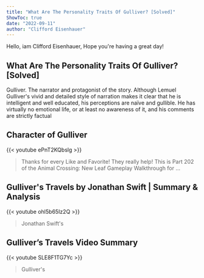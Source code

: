 ```yaml
---
title: "What Are The Personality Traits Of Gulliver? [Solved]"
ShowToc: true 
date: "2022-09-11"
author: "Clifford Eisenhauer" 
---
```


Hello, iam Clifford Eisenhauer, Hope you're having a great day!
## What Are The Personality Traits Of Gulliver? [Solved]
Gulliver. The narrator and protagonist of the story. Although Lemuel Gulliver's vivid and detailed style of narration makes it clear that he is intelligent and well educated, his perceptions are naïve and gullible. He has virtually no emotional life, or at least no awareness of it, and his comments are strictly factual 


## Character of Gulliver
{{< youtube ePnT2KQbslg >}}
>Thanks for every Like and Favorite! They really help! This is Part 202 of the Animal Crossing: New Leaf Gameplay Walkthrough for ...

## Gulliver's Travels by Jonathan Swift | Summary & Analysis
{{< youtube ohl5b65Iz2Q >}}
>Jonathan Swift's 

## Gulliver’s Travels Video Summary
{{< youtube SLE8F1TG7Yc >}}
>Gulliver's

